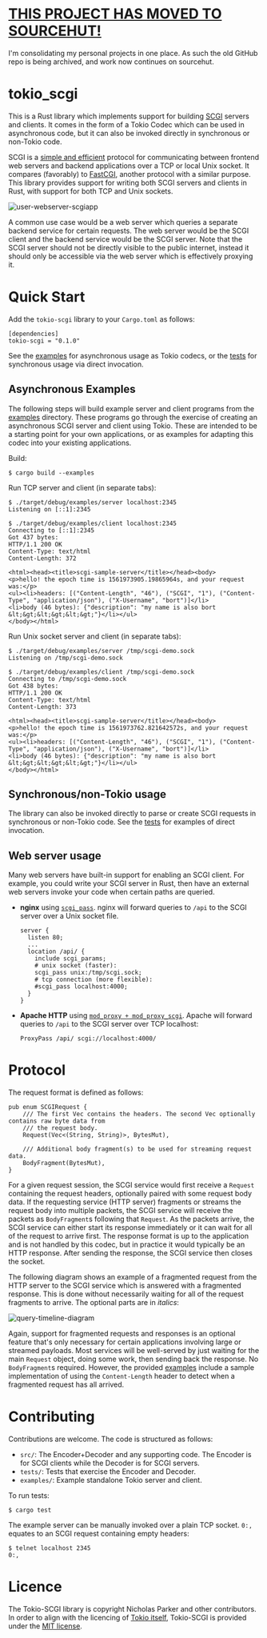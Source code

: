# [THIS PROJECT HAS MOVED TO SOURCEHUT!](https://sr.ht/~nickbp/tokio-scgi/)

I'm consolidating my personal projects in one place. As such the old GitHub repo is being archived, and work now continues on sourcehut.

# tokio_scgi

This is a Rust library which implements support for building [SCGI](https://python.ca/scgi/) servers and clients. It comes in the form of a Tokio Codec which can be used in asynchronous code, but it can also be invoked directly in synchronous or non-Tokio code.

SCGI is a [simple and efficient](http://python.ca/scgi/protocol.txt) protocol for communicating between frontend web servers and backend applications over a TCP or local Unix socket. It compares (favorably) to [FastCGI](https://en.wikipedia.org/wiki/FastCGI), another protocol with a similar purpose. This library provides support for writing both SCGI servers and clients in Rust, with support for both TCP and Unix sockets.

![user-webserver-scgiapp](images/diagram.png)

A common use case would be a web server which queries a separate backend service for certain requests. The web server would be the SCGI client and the backend service would be the SCGI server. Note that the SCGI server should not be directly visible to the public internet, instead it should only be accessible via the web server which is effectively proxying it.

# Quick Start

Add the `tokio-scgi` library to your `Cargo.toml` as follows:

```
[dependencies]
tokio-scgi = "0.1.0"
```

See the [examples](examples/) for asynchronous usage as Tokio codecs, or the [tests](tests/) for synchronous usage via direct invocation.

## Asynchronous Examples

The following steps will build example server and client programs from the [examples](examples/) directory. These programs go through the exercise of creating an asynchronous SCGI server and client using Tokio. These are intended to be a starting point for your own applications, or as examples for adapting this codec into your existing applications.

Build:
```
$ cargo build --examples
```

Run TCP server and client (in separate tabs):
```
$ ./target/debug/examples/server localhost:2345
Listening on [::1]:2345

$ ./target/debug/examples/client localhost:2345
Connecting to [::1]:2345
Got 437 bytes:
HTTP/1.1 200 OK
Content-Type: text/html
Content-Length: 372

<html><head><title>scgi-sample-server</title></head><body>
<p>hello! the epoch time is 1561973905.19865964s, and your request was:</p>
<ul><li>headers: [("Content-Length", "46"), ("SCGI", "1"), ("Content-Type", "application/json"), ("X-Username", "bort")]</li>
<li>body (46 bytes): {"description": "my name is also bort &lt;&gt;&lt;&gt;&lt;&gt;"}</li></ul>
</body></html>

```

Run Unix socket server and client (in separate tabs):
```
$ ./target/debug/examples/server /tmp/scgi-demo.sock
Listening on /tmp/scgi-demo.sock

$ ./target/debug/examples/client /tmp/scgi-demo.sock
Connecting to /tmp/scgi-demo.sock
Got 438 bytes:
HTTP/1.1 200 OK
Content-Type: text/html
Content-Length: 373

<html><head><title>scgi-sample-server</title></head><body>
<p>hello! the epoch time is 1561973762.821642572s, and your request was:</p>
<ul><li>headers: [("Content-Length", "46"), ("SCGI", "1"), ("Content-Type", "application/json"), ("X-Username", "bort")]</li>
<li>body (46 bytes): {"description": "my name is also bort &lt;&gt;&lt;&gt;&lt;&gt;"}</li></ul>
</body></html>
```

## Synchronous/non-Tokio usage

The library can also be invoked directly to parse or create SCGI requests in synchronous or non-Tokio code. See the [tests](tests/) for examples of direct invocation.

## Web server usage

Many web servers have built-in support for enabling an SCGI client. For example, you could write your SCGI server in Rust, then have an external web servers invoke your code when certain paths are queried.

- **nginx** using [`scgi_pass`](http://nginx.org/en/docs/http/ngx_http_scgi_module.html#scgi_pass). nginx will forward queries to `/api` to the SCGI server over a Unix socket file.
    ```
    server {
      listen 80;
      ...
      location /api/ {
        include scgi_params;
        # unix socket (faster):
        scgi_pass unix:/tmp/scgi.sock;
        # tcp connection (more flexible):
        #scgi_pass localhost:4000;
      }
    }
    ```

- **Apache HTTP** using [`mod_proxy + mod_proxy_scgi`](https://httpd.apache.org/docs/2.4/mod/mod_proxy_scgi.htm). Apache will forward queries to `/api` to the SCGI server over TCP localhost:
    ```
    ProxyPass /api/ scgi://localhost:4000/
    ```

# Protocol

The request format is defined as follows:
```
pub enum SCGIRequest {
    /// The first Vec contains the headers. The second Vec optionally contains raw byte data from
    /// the request body.
    Request(Vec<(String, String)>, BytesMut),

    /// Additional body fragment(s) to be used for streaming request data.
    BodyFragment(BytesMut),
}
```

For a given request session, the SCGI service would first receive a `Request` containing the request headers, optionally paired with some request body data. If the requesting service (HTTP server) fragments or streams the request body into multiple packets, the SCGI service will receive the packets as `BodyFragment`s following that `Request`. As the packets arrive, the SCGI service can either start its response immediately or it can wait for all of the request to arrive first. The response format is up to the application and is not handled by this codec, but in practice it would typically be an HTTP response. After sending the response, the SCGI service then closes the socket.

The following diagram shows an example of a fragmented request from the HTTP server to the SCGI service which is answered with a fragmented response. This is done without necessarily waiting for all of the request fragments to arrive. The optional parts are in _italics_:

![query-timeline-diagram](images/query.png)

Again, support for fragmented requests and responses is an optional feature that's only necessary for certain applications involving large or streamed payloads. Most services will be well-served by just waiting for the main `Request` object, doing some work, then sending back the response. No `BodyFragment`s required. However, the provided [examples](examples/) include a sample implementation of using the `Content-Length` header to detect when a fragmented request has all arrived.

# Contributing

Contributions are welcome. The code is structured as follows:

- `src/`: The Encoder+Decoder and any supporting code. The Encoder is for SCGI clients while the Decoder is for SCGI servers.
- `tests/`: Tests that exercise the Encoder and Decoder.
- `examples/`: Example standalone Tokio server and client.

To run tests:
```
$ cargo test
```

The example server can be manually invoked over a plain TCP socket. `0:,` equates to an SCGI request containing empty headers:
```
$ telnet localhost 2345
0:,
```

# Licence

The Tokio-SCGI library is copyright Nicholas Parker and other contributors. In order to align with the licencing of [Tokio itself](https://github.com/tokio-rs/tokio/blob/master/LICENSE), Tokio-SCGI is provided under the [MIT license](LICENCE.txt).
